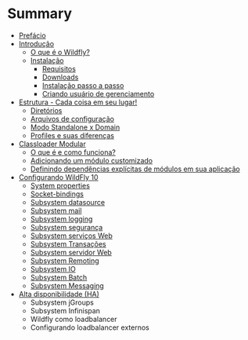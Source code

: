 # Summary

* [Prefácio](README.md)
* [Introdução](introducao.md)
  * [O que é o Wildfly?](o_que_e_wildfly.md)
  * [Instalação](instalacao.md)
    * [Requisitos](instalacao/requisitos.md)
    * [Downloads](instalacao/downloads.md)
    * [Instalação passo a passo](instalacao/instalacao_passo_a_passo.md)
    * [Criando usuário de gerenciamento](instalacao/criando_usuario_de_gerenciamento.md)
* [Estrutura - Cada coisa em seu lugar!](estrutura_-_cada_coisa_em_seu_lugar.md)
  * [Diretórios](estrutura/diretorios.md)
  * [Arquivos de configuração](estrutura/arquivos_de_configuracao.md)
  * [Modo Standalone x Domain](estrutura/modo_standalone_x_domain.md)
  * [Profiles e suas diferenças](estrutura/profiles_e_suas_diferencas.md)
* [Classloader Modular](classloader/introducao.md)
  * [O que é e como funciona?](classloader/como_funciona.md)
  * [Adicionando um módulo customizado](classloader/modulo_customizado.md)
  * [Definindo dependências explícitas de módulos em sua aplicação](classloader/dependencias_explicitas.md)
* [Configurando WildFly 10](configuracao/configurando_wildfly_10.md)
  * [System properties](configuracao/system-properties/system_properties.md)
  * [Socket-bindings](configuracao/socket-binding/socket-bindings.md)
  * [Subsystem datasource](configuracao/datasource/configurando_data_sources.md)
  * [Subsystem mail](configuracao/mail/configurando_envio_de_email.md)
  * [Subsystem logging](configuracao/logging/configurando_o_subsystem_logging.md)
  * [Subsystem segurança](configuracao/seguranca/README.md)
  * [Subsystem serviços Web](configuracao/servicos-web/README.md)
  * [Subsystem Transações](configuracao/transacoes/README.md)
  * [Subsystem servidor Web](configuracao/web/README.md)
  * [Subsystem Remoting](configuracao/remoting/README.md)
  * [Subsystem IO](configuracao/io/README.md)
  * [Subsystem Batch](configuracao/batch/README.md)
  * [Subsystem Messaging](configuracao/messaging/README.md)
* [Alta disponibilidade \(HA\)](configuracao/alta-disponibilidade/README.md)
  * Subsystem jGroups
  * Subsystem Infinispan
  * Wildfly como loadbalancer
  * Configurando loadbalancer externos

